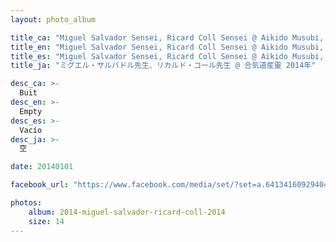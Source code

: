 ```yaml
---
layout: photo_album

title_ca: "Miguel Salvador Sensei, Ricard Coll Sensei @ Aikido Musubi, 2014"
title_en: "Miguel Salvador Sensei, Ricard Coll Sensei @ Aikido Musubi, 2014"
title_es: "Miguel Salvador Sensei, Ricard Coll Sensei @ Aikido Musubi, 2014"
title_ja: "ミグエル・サルバドル先生、リカルド・コール先生 @ 合気道産靈 2014年"

desc_ca: >-
  Buit
desc_en: >-
  Empty
desc_es: >-
  Vacío
desc_ja: >-
  空

date: 20140101

facebook_url: "https://www.facebook.com/media/set/?set=a.641341609294046"

photos:
    album: 2014-miguel-salvador-ricard-coll-2014
    size: 14
---
```

